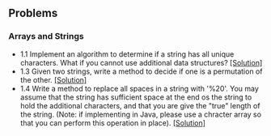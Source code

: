 ## Problems

### Arrays and Strings
- 1.1 Implement an algorithm to determine if a string has all unique characters. What if you cannot use additional data structures? [[Solution]](../code/1.1.java)
- 1.3 Given two strings, write a method to decide if one is a permutation of the other. [[Solution]](../code/1.3.java)
- 1.4 Write a method to replace all spaces in a string with '%20'. You may assume that the string has sufficient space at the end os the string to hold the additional characters, and that you are give the "true" length of the string. (Note: if implementing in Java, please use a chracter array so that you can perform this operation in place). [[Solution]](../code/1.4.java)
